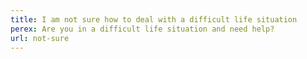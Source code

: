 ```yaml
---
title: I am not sure how to deal with a difficult life situation
perex: Are you in a difficult life situation and need help?
url: not-sure
---
```

